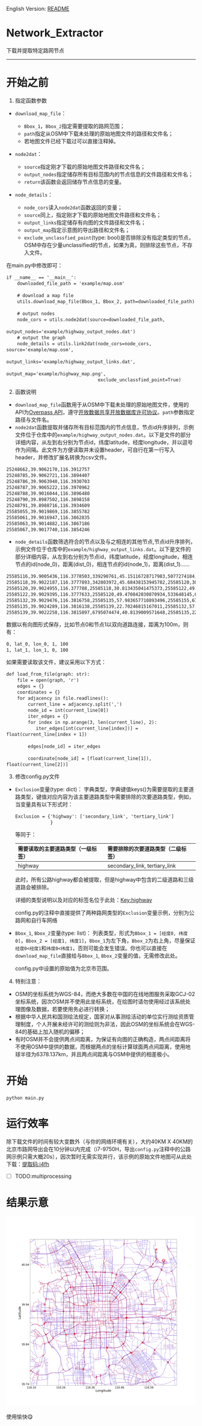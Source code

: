 English Version: [README](https://github.com/ImLaoBJie/Network_Extractor/blob/master/README_en.md)


# Network_Extractor
 下载并提取特定路网节点

---
# 开始之前
1. 指定函数参数
- `download_map_file`：
  - `Bbox_1`，`Bbox_2`指定需要提取的路网范围；
  - `path`指定从OSM中下载未处理的原始地图文件的路径和文件名；
  - 若地图文件已经下载过可以直接注释掉。

- `node2dat`：
  - `source`指定刚才下载的原始地图文件路径和文件名；
  - `output_nodes`指定储存所有目标范围内的节点信息的文件路径和文件名；
  - `return`该函数会返回储存节点信息的变量。

- `node_details`：
  - `node_cors`读入`node2dat`函数返回的变量；
  - `source`同上，指定刚才下载的原始地图文件路径和文件名；
  - `output_links`指定储存有向图的文件路径和文件名；
  - `output_map`指定示意图的导出路径和文件名；
  - `exclude_unclassfied_point`(type: bool)是否排除没有指定类型的节点，OSM中存在少量unclassified的节点，如果为真，则排除这些节点，不存入文件。

在main.py中修改即可：
```
if __name__ == '__main__':
    downloaded_file_path = 'example/map.osm'

    # download a map file
    utils.download_map_file(Bbox_1, Bbox_2, path=downloaded_file_path)

    # output nodes
    node_cors = utils.node2dat(source=downloaded_file_path,
                               output_nodes='example/highway_output_nodes.dat')
    # output the graph
    node_details = utils.link2dat(node_cors=node_cors, source='example/map.osm',
                                  output_links='example/highway_output_links.dat',
                                  output_map='example/highway_map.png',
                                  exclude_unclassfied_point=True)
```

2. 函数说明
 - `download_map_file`函数用于从OSM中下载未处理的原始地图文件，使用的API为[Overpass API](https://overpass-api.de/api/map?bbox=)，遵守[开放数据共享开放数据库许可协议](https://opendatacommons.org/licenses/odbl/1.0/)。`path`参数指定路径与文件名。
 - `node2dat`函数提取并储存所有目标范围内的节点信息，节点id升序排列，示例文件位于仓库中的`example/highway_output_nodes.dat`。以下是文件的部分详细内容，从左到右分别为节点id，纬度latitude，经度longitude，并以逗号作为间隔。此文件为方便读取并未设置header，可自行在第一行写入header，并修改扩展名转换为csv文件。
 
```
25248662,39.9062170,116.3912757
25248785,39.9062721,116.3894407
25248786,39.9063940,116.3930703
25248787,39.9065222,116.3970962
25248788,39.9016044,116.3896480
25248790,39.8987502,116.3898158
25248791,39.8988716,116.3934609
25585055,39.9019869,116.3855782
25585061,39.9016947,116.3862835
25585063,39.9014882,116.3867186
25585067,39.9017740,116.3854246
```
 
 - `node_details`函数筛选符合的节点以及与之相连的其他节点,节点id升序排列，示例文件位于仓库中的`example/highway_output_links.dat`。以下是文件的部分详细内容，从左到右分别为节点id，纬度latitude，经度longitude，相连节点的id(node_0)，距离(dist_0)，相连节点的id(node_1)，距离(dist_1)......
 
```
25585116,39.9005436,116.3778503,339290761,45.15116728717983,5077274184,98.02485049470219
25585118,39.9022187,116.3777893,342803972,45.68438153945782,25585120,30.813435041475373
25585120,39.9024955,116.377788,25585118,30.813435041475373,25585122,49.470842030870934
25585122,39.9029395,116.3777633,25585120,49.470842030870934,533648145,68.41284263615997,5115805573,49.552443548807574
25585132,39.9029476,116.3816758,25585135,57.983657710893496,25585155,67.23514811948993
25585135,39.9024289,116.3816138,25585139,22.70246815167011,25585132,57.983657710893496
25585139,39.9022258,116.3815897,6795074474,40.8139009571648,25585135,22.70246815167011
```

数据以有向图形式保存，比如节点0和节点1以双向道路连接，距离为100m，则有：

```
0, lat_0, lon_0, 1, 100
1, lat_1, lon_1, 0, 100
```

如果需要读取该文件，建议采用以下方式：
```
def load_from_file(graph: str):
    file = open(graph, 'r')
    edges = {}
    coordinates = {}
    for adjacency in file.readlines():
        current_line = adjacency.split(',')
        node_id = int(current_line[0])
        iter_edges = {}
        for index in np.arange(3, len(current_line), 2):
           iter_edges[int(current_line[index])] = float(current_line[index + 1])

        edges[node_id] = iter_edges

        coordinate[node_id] = [float(current_line[1]), float(current_line[2])]
```

3. 修改config.py文件
- `Exclusion`变量(type: dict)：
  字典类型，字典键值keys()为需要提取的主要道路类型，键值对应内容为该主要道路类型中需要排除的次要道路类型，例如，当变量具有以下形式时：
  ```
  Exclusion = {'highway': ['secondary_link', 'tertiary_link']
               }
  ```
  等同于：
  
  需要读取的主要道路类型（一级标签） | 需要排除的次要道路类型（二级标签）
  ------------ | -------------
  highway | secondary_link, tertiary_link
  
  此时，所有公路highway都会被提取，但是highway中包含的二级道路和三级道路会被排除。
  
  详细的类型说明以及对应的标签名位于此处：[Key:highway](https://wiki.openstreetmap.org/wiki/Key:highway?uselang=zh-CN)
  
  config.py的注释中直接提供了两种路网类型的`Exclusion`变量示例，分别为公路网和自行车网络
  
- `Bbox_1`, `Bbox_2`变量(type: list)：
  列表类型，形式为`Bbox_1 = [经度0, 纬度0]`，`Bbox_2 = [经度1, 纬度1]`，`Bbox_1`为左下角，`Bbox_2`为右上角，尽量保证`经度0<经度1`和`纬度0<纬度1`，否则可能会发生错误。你也可以直接在`download_map_file`直接给与`Bbox_1`, `Bbox_2`变量的值，无需修改此处。
  
  config.py中设置的原始值为北京市范围。
  
4. 特别注意：
 - OSM的坐标系统为WGS-84，而绝大多数在中国的在线地图服务采取GCJ-02坐标系统，因次OSM并不使用此坐标系统，在绘图时请勿使用经过该系统处理图像及数据，若要使用务必进行转换；
 - 根据中华人民共和国测绘法规定，国家对从事测绘活动的单位实行测绘资质管理制度，个人开展未经许可的测绘则为非法，因此OSM的坐标系统会在WGS-84的基础上加入随机的偏移；
 - 有时OSM并不会提供两点间距离，为保证有向图的正确构造，两点间距离将不使用OSM中提供的数据，而根据两点的坐标计算球面两点间距离，使用地球半径为6378.137km，并且两点间距离与OSM中提供的相差极小。
 
 # 开始
 ```
 python main.py
 ```
 
 # 运行效率
 除下载文件的时间有较大变数外（与你的网络环境有关），大约40KM X 40KM的北京市路网导出会在10分钟以内完成（i7-9750H，导出`config.py`注释中的公路网示例只需大概20s），因次暂时无需实现并行，该示例的原始文件地图可从此处下载：[提取码:i4fh](https://pan.baidu.com/s/1y1iw_Ry7ZL-uQPz6C4p7wg)
 
 - [ ] TODO:multiprocessing
 
 # 结果示意
 
 ![HighwayNetwork](https://github.com/ImLaoBJie/Network_Extractor/blob/master/example/highway_map.png)
 

 使用愉快:yum:
